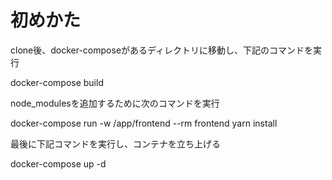# 初めかた

clone後、docker-composeがあるディレクトリに移動し、下記のコマンドを実行

docker-compose build

node_modulesを追加するために次のコマンドを実行

docker-compose run -w /app/frontend --rm frontend yarn install

最後に下記コマンドを実行し、コンテナを立ち上げる

docker-compose up -d
